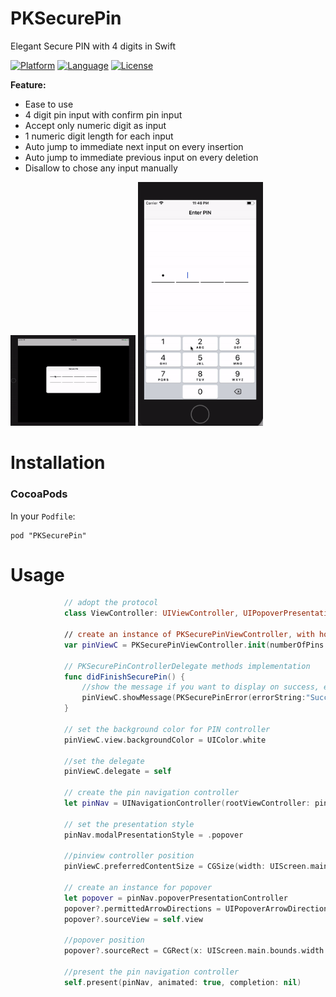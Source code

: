 # PKSecurePin
Elegant Secure PIN with 4 digits in Swift

[![Platform](http://img.shields.io/badge/platform-ios-blue.svg?style=flat
)](https://developer.apple.com/iphone/index.action)
[![Language](http://img.shields.io/badge/language-swift-brightgreen.svg?style=flat
)](https://developer.apple.com/swift)
[![License](http://img.shields.io/badge/license-MIT-lightgrey.svg?style=flat
)](http://mit-license.org)

**Feature:**
* Ease to use
* 4 digit pin input with confirm pin input
* Accept only numeric digit as input
* 1 numeric digit length for each input
* Auto jump to immediate next input on every insertion
* Auto jump to immediate previous input on every deletion
* Disallow to chose any input manually

<img src="./demo.gif" width="200" alt="Screenshot" />
<img src="./iphone_demo.gif" width="200" alt="Screenshot" />

# Installation
### CocoaPods
In your `Podfile`:
```
pod "PKSecurePin"
```

# Usage
```swift
            // adopt the protocol
            class ViewController: UIViewController, UIPopoverPresentationControllerDelegate, PKSecurePinControllerDelegate
            
            // create an instance of PKSecurePinViewController, with how many PIN, OTP or confirmation, position from top
            var pinViewC = PKSecurePinViewController.init(numberOfPins: 6, withconfirmation: true, topPos: 230)
            
            // PKSecurePinControllerDelegate methods implementation
            func didFinishSecurePin() {
                //show the message if you want to display on success, else comment the below line
                pinViewC.showMessage(PKSecurePinError(errorString:"Success", errorCode: 200, errorIsHidden: false))
            }
            
            // set the background color for PIN controller
            pinViewC.view.backgroundColor = UIColor.white
            
            //set the delegate
            pinViewC.delegate = self

            // create the pin navigation controller
            let pinNav = UINavigationController(rootViewController: pinViewC)

            // set the presentation style
            pinNav.modalPresentationStyle = .popover

            //pinview controller position
            pinViewC.preferredContentSize = CGSize(width: UIScreen.main.bounds.width * 0.5, height: 200)

            // create an instance for popover
            let popover = pinNav.popoverPresentationController
            popover?.permittedArrowDirections = UIPopoverArrowDirection(rawValue: 0)
            popover?.sourceView = self.view

            //popover position
            popover?.sourceRect = CGRect(x: UIScreen.main.bounds.width * 0.5 - UIScreen.main.bounds.width * 0.25, y: UIScreen.main.bounds.height * 0.5 - 100, width: UIScreen.main.bounds.width * 0.5, height: 200)

            //present the pin navigation controller
            self.present(pinNav, animated: true, completion: nil)



